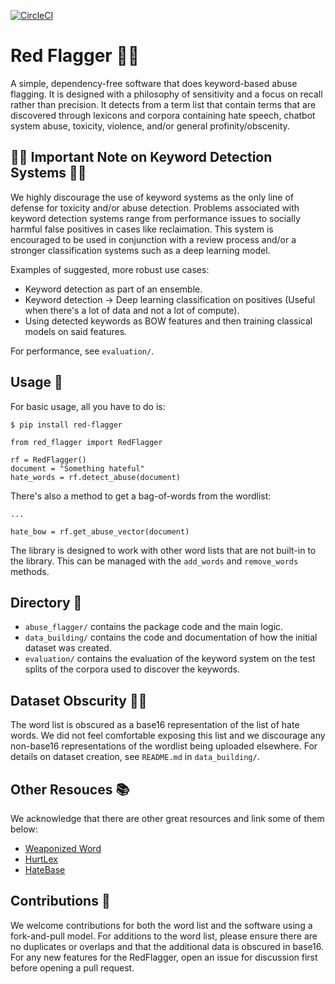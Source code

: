[![CircleCI](https://dl.circleci.com/status-badge/img/gh/DanielYakubov/abuse-keywords/tree/main.svg?style=svg&circle-token=CCIPRJ_WW5z4SbXN1bikuP7XGdnaK_4c37f849e6ff3744317014c6cc04f098dc63b814)](https://dl.circleci.com/status-badge/redirect/gh/DanielYakubov/abuse-keywords/tree/main)


# Red Flagger 🙅🚩

A simple, dependency-free software that does keyword-based abuse flagging. It is designed with a philosophy of sensitivity and a focus on recall rather than precision. It detects from a term list that contain terms that are discovered through lexicons and corpora containing hate speech, chatbot system abuse, toxicity, violence, and/or general profinity/obscenity. 

## 🚨🚨 Important Note on Keyword Detection Systems 🚨🚨

We highly discourage the use of keyword systems as the only line of defense for toxicity and/or abuse detection. Problems associated with keyword detection systems range from performance issues to socially harmful false positives in cases like reclaimation. This system is encouraged to be used in conjunction with a review process and/or a stronger classification systems such as a deep learning model. 

Examples of suggested, more robust use cases:
- Keyword detection as part of an ensemble.
- Keyword detection -> Deep learning classification on positives (Useful when there's a lot of data and not a lot of compute).
- Using detected keywords as BOW features and then training classical models on said features.

For performance, see `evaluation/`.

## Usage 🔨

For basic usage, all you have to do is:

`$ pip install red-flagger`

```
from red_flagger import RedFlagger

rf = RedFlagger()
document = "Something hateful"
hate_words = rf.detect_abuse(document)
```

There's also a method to get a bag-of-words from the wordlist:

```
...

hate_bow = rf.get_abuse_vector(document)
```

The library is designed to work with other word lists that are not built-in to the library. This can be managed with the `add_words` and `remove_words` methods. 

## Directory 📁

- `abuse_flagger/` contains the package code and the main logic.
- `data_building/` contains the code and documentation of how the initial dataset was created.
- `evaluation/` contains the evaluation of the keyword system on the test splits of the corpora used to discover the keywords.

## Dataset Obscurity 😶‍🌫️

The word list is obscured as a base16 representation of the list of hate words. We did not feel comfortable exposing this list and we discourage any non-base16 representations of the wordlist being uploaded elsewhere. For details on dataset creation, see `README.md` in `data_building/`.

## Other Resouces 📚

We acknowledge that there are other great resources and link some of them below:

- [Weaponized Word](https://weaponizedword.org)
- [HurtLex](https://github.com/valeriobasile/hurtlex/tree/master)
- [HateBase](https://hatebase.org)

## Contributions 🤝

We welcome contributions for both the word list and the software using a fork-and-pull model. For additions to the word list, please ensure there are no duplicates or overlaps and that the additional data is obscured in base16. For any new features for the RedFlagger, open an issue for discussion first before opening a pull request.

